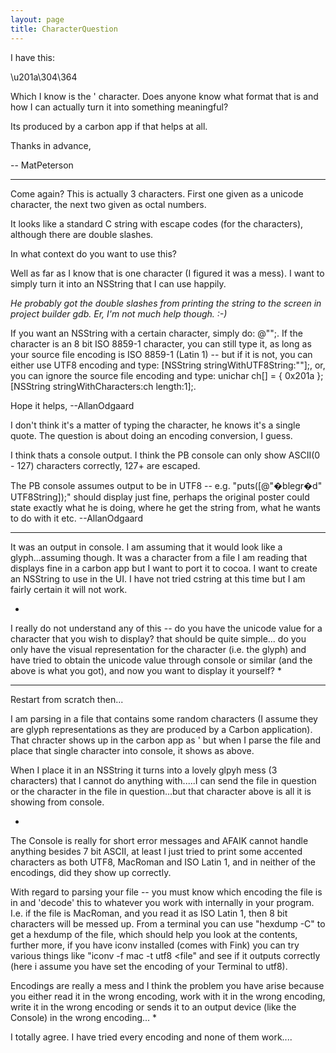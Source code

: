 ```yaml
---
layout: page
title: CharacterQuestion
---
```


I have this:

\\u201a\\304\\364

Which I know is the ' character. Does anyone know what format that is and how I can actually turn it into something meaningful?

Its produced by a carbon app if that helps at all.

Thanks in advance,

-- MatPeterson

----

Come again? This is actually 3 characters. First one given as a unicode character, the next two given as octal numbers.

It looks like a standard C string with escape codes (for the characters), although there are double slashes.

In what context do you want to use this?

Well as far as I know that is one character (I figured it was a mess). I want to simply turn it into an NSString that I can use happily.

*He probably got the double slashes from printing the string to the screen in project builder gdb.  Er, I'm not much help though. :-)*

If you want an NSString with a certain character, simply do: @"<the character>";. If the character is an 8 bit ISO 8859-1 character, you can still type it, as long as your source file encoding is ISO 8859-1 (Latin 1) -- but if it is not, you can either use UTF8 encoding and type: [NSString stringWithUTF8String:"<the character>"];, or, you can ignore the source file encoding and type: unichar ch[] = { 0x201a }; [NSString stringWithCharacters:ch length:1];.

Hope it helps, --AllanOdgaard

I don't think it's a matter of typing the character, he knows it's a single quote.  The question is about doing an encoding conversion, I guess.

I think thats a console output. I think the PB console can only show ASCII(0 - 127) characters correctly, 127+ are escaped. 

The PB console assumes output to be in UTF8 -- e.g. "puts([@"�blegr�d" UTF8String]);" should display just fine, perhaps the original poster could state exactly what he is doing, where he get the string from, what he wants to do with it etc. --AllanOdgaard

---- 

It was an output in console. I am assuming that it would look like a glyph...assuming though. It was a character from a file I am reading that displays fine in a carbon app but I want to port it to cocoa. I want to create an NSString to use in the UI. I have not tried cstring at this time but I am fairly certain it will not work.

*
I really do not understand any of this -- do you have the unicode value for a character that you wish to display? that should be quite simple... do you only have the visual representation for the character (i.e. the glyph) and have tried to obtain the unicode value through console or similar (and the above is what you got), and now you want to display it yourself?
*

----

Restart from scratch then...

I am parsing in a file that contains some random characters (I assume they are glyph representations as they are produced by a Carbon application). That chracter shows up in the carbon app as ' but when I parse the file and place that single character into console, it shows as above.

When I place it in an NSString it turns into a lovely glpyh mess (3 characters) that I cannot do anything with.....I can send the file in question or the character in the file in question...but that character above is all it is showing from console.

*
The Console is really for short error messages and AFAIK cannot handle anything besides 7 bit ASCII, at least I just tried to print some accented characters as both UTF8, MacRoman and ISO Latin 1, and in neither of the encodings, did they show up correctly.

With regard to parsing your file -- you must know which encoding the file is in and 'decode' this to whatever you work with internally in your program. I.e. if the file is MacRoman, and you read it as ISO Latin 1, then 8 bit characters will be messed up. From a terminal you can use "hexdump -C" to get a hexdump of the file, which should help you look at the contents, further more, if you have iconv installed (comes with Fink) you can try various things like "iconv -f mac -t utf8 <file" and see if it outputs correctly (here i assume you have set the encoding of your Terminal to utf8).

Encodings are really a mess and I think the problem you have arise because you either read it in the wrong encoding, work with it in the wrong encoding, write it in the wrong encoding or sends it to an output device (like the Console) in the wrong encoding...
*

I totally agree. I have tried every encoding and none of them work....

